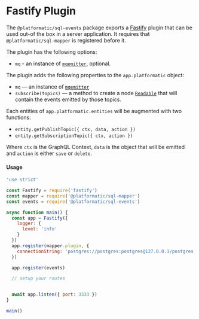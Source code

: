 # Fastify Plugin

The `@platformatic/sql-events` package exports a [Fastify](https://fastify.io) plugin that can be used out-of the box in a server application.
It requires that `@platformatic/sql-mapper` is registered before it.

The plugin has the following options:

* `mq` - an instance of [`mqemitter`](https://npm.im/mqemitter), optional.

The plugin adds the following properties to the `app.platformatic` object:

- `mq` — an instance of [`mqemitter`](https://npm.im/mqemitter)
- `subscribe(topics)` — a method to create a node [`Readable`]() that will contain the events emitted by those topics. 

Each entities of `app.platformatic.entities` will be augmented with two functions:

* `entity.getPublishTopic({ ctx, data, action })` 
* `entity.getSubscriptionTopic({ ctx, action })`

Where `ctx` is the GraphQL Context, `data` is the object that will be emitted and `action` is either `save` or `delete`.

#### Usage

```js
'use strict'

const Fastify = require('fastify')
const mapper = require('@platformatic/sql-mapper')
const events = require('@platformatic/sql-events')

async function main() {
  const app = Fastify({
    logger: {
      level: 'info'
    }
  })
  app.register(mapper.plugin, {
    connectionString: 'postgres://postgres:postgres@127.0.0.1/postgres'
  })

  app.register(events)

  // setup your routes


  await app.listen({ port: 3333 })
}

main()
```
